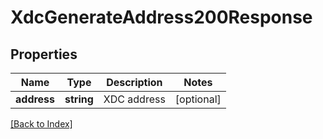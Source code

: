 # XdcGenerateAddress200Response

## Properties

Name | Type | Description | Notes
------------ | ------------- | ------------- | -------------
**address** | **string** | XDC address | [optional]

[[Back to Index]](../index.md)
